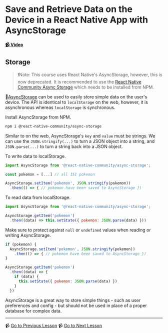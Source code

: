 # Save and Retrieve Data on the Device in a React Native App with AsyncStorage

**[📹 Video](https://egghead.io/lessons/react-native-save-and-retrieve-data-on-the-device-in-a-react-native-app-with-asyncstorage)**

## Storage

> ❗Note: This course uses React Native's AsyncStorage, however, this is now deprecated. It is recommended to use the [React Native Community Async Storage](https://react-native-community.github.io/async-storage/docs/install) which needs to be installed from NPM.

🤔[AsyncStorage](https://react-native-community.github.io/async-storage/docs/install) can be used to easily store simple data on the user's device. The API is identical to `localStorage` on the web, however, it is asynchronous whereas `localStorage` is synchronous.

Install AsyncStorage from NPM.

```bash
npm i @react-native-community/async-storage
```

Similar to on the web, AsyncStorage's `key` and `value` must be strings. We can use the `JSON.stringify(...)` to turn a JSON object into a string, and `JSON.parse(...)` to turn a string back into a JSON object.

To write data to localStorage.

```jsx
import AsyncStorage from '@react-native-community/async-storage';

const pokemon = [...] // all 151 pokemon

AsyncStorage.setItem('pokemon', JSON.stringify(pokemon))
  .then(() => { // pokemon have been saved to AsyncStorage })
```

To read data from localStorage.

```jsx
import AsyncStorage from '@react-native-community/async-storage';

AsyncStorage.getItem('pokemon')
  .then((data) => this.setState({ pokemon: JSON.parse(data) }))
```

Make sure to protect against `null` or `undefined` values when reading or writing AsyncStorage.

```jsx
if (pokemon) {
  AsyncStorage.setItem('pokemon', JSON.stringify(pokemon))
    .then(() => { // pokemon have been saved to AsyncStorage })
}
```

```jsx
AsyncStorage.getItem('pokemon')
  .then((data) => {
    if (data) {
      this.setState({ pokemon: JSON.parse(data) })
    }
  })
```

AsyncStorage is a great way to store simple things - such as user preferences and config - but should not be used in place of a proper database for complex data.

---

📹 [Go to Previous Lesson](https://egghead.io/lessons/react-native-show-a-spinner-while-submitting-a-form-in-react-native-with-activityindicator)
📹 [Go to Next Lesson](https://egghead.io/lessons/react-native-change-the-splash-screen-for-ios-apps-built-with-react-native)
